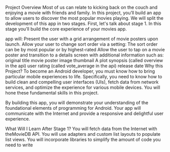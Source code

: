 Project Overview Most of us can relate to kicking back on the couch and enjoying a movie with friends and family. In this project, you’ll build an app to allow users to discover the most popular movies playing. We will split the development of this app in two stages. First, let's talk about stage 1.
In this stage you’ll build the core experience of your movies app.

app will:
Present the user with a grid arrangement of movie posters upon launch. Allow your user to change sort order via a setting: The sort order can be by most popular or by highest-rated Allow the user to tap on a movie poster and transition to a details screen with additional information such as: original title movie poster image thumbnail A plot synopsis (called overview in the api) user rating (called vote_average in the api) release date Why this Project? To become an Android developer, you must know how to bring particular mobile experiences to life. Specifically, you need to know how to build clean and compelling user interfaces (UIs), fetch data from network services, and optimize the experience for various mobile devices. You will hone these fundamental skills in this project.

By building this app, you will demonstrate your understanding of the foundational elements of programming for Android. Your app will communicate with the Internet and provide a responsive and delightful user experience.

What Will I Learn After Stage 1? You will fetch data from the Internet with theMovieDB API. You will use adapters and custom list layouts to populate list views. You will incorporate libraries to simplify the amount of code you need to write
